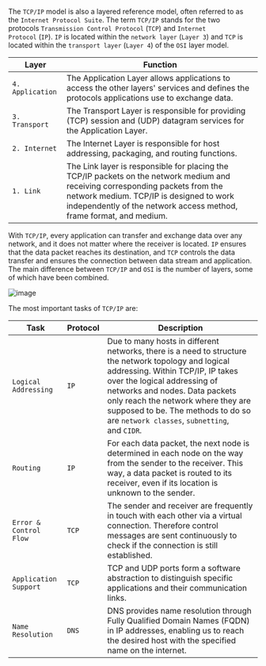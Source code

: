 The `TCP/IP` model is also a layered reference model, often referred to as the `Internet Protocol Suite`. The term `TCP/IP` stands for the two protocols `Transmission Control Protocol` (`TCP`) and `Internet Protocol` (`IP`). `IP` is located within the `network layer` (`Layer 3`) and `TCP` is located within the `transport layer` (`Layer 4`) of the `OSI` layer model.

| **Layer** | **Function** |
| --- | --- |
| `4. Application` | The Application Layer allows applications to access the other layers' services and defines the protocols applications use to exchange data.
| `3. Transport` | The Transport Layer is responsible for providing (TCP) session and (UDP) datagram services for the Application Layer.
| `2. Internet` | The Internet Layer is responsible for host addressing, packaging, and routing functions.
| `1. Link` | The Link layer is responsible for placing the TCP/IP packets on the network medium and receiving corresponding packets from the network medium. TCP/IP is designed to work independently of the network access method, frame format, and medium.|

With `TCP/IP`, every application can transfer and exchange data over any network, and it does not matter where the receiver is located. `IP` ensures that the data packet reaches its destination, and `TCP` controls the data transfer and ensures the connection between data stream and application. The main difference between `TCP/IP` and `OSI` is the number of layers, some of which have been combined.

![image](https://academy.hackthebox.com/storage/modules/34/redesigned/net_models4.png)

The most important tasks of `TCP/IP` are:

| **Task** | **Protocol** | **Description** |
| --- | --- | ---|
| `Logical Addressing` | `IP` | Due to many hosts in different networks, there is a need to structure the network topology and logical addressing. Within TCP/IP, IP takes over the logical addressing of networks and nodes. Data packets only reach the network where they are supposed to be. The methods to do so are `network classes`, `subnetting`, and `CIDR`.
| `Routing` | `IP` | For each data packet, the next node is determined in each node on the way from the sender to the receiver. This way, a data packet is routed to its receiver, even if its location is unknown to the sender.
| `Error & Control Flow` | `TCP` | The sender and receiver are frequently in touch with each other via a virtual connection. Therefore control messages are sent continuously to check if the connection is still established.
| `Application Support` | `TCP` | TCP and UDP ports form a software abstraction to distinguish specific applications and their communication links.
| `Name Resolution` | `DNS` | DNS provides name resolution through Fully Qualified Domain Names (FQDN) in IP addresses, enabling us to reach the desired host with the specified name on the internet.|
